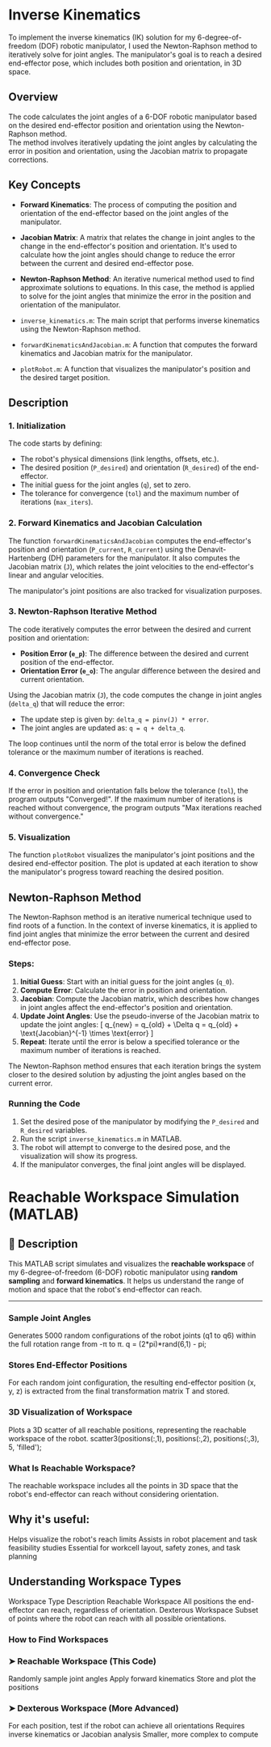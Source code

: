 # Inverse Kinematics

To implement the inverse kinematics (IK) solution for my 6-degree-of-freedom (DOF) robotic manipulator, I used the Newton-Raphson method to iteratively solve for joint angles. The manipulator's goal is to reach a desired end-effector pose, which includes both position and orientation, in 3D space.

## Overview

The code calculates the joint angles of a 6-DOF robotic manipulator based on the desired end-effector position and orientation using the Newton-Raphson method.  
The method involves iteratively updating the joint angles by calculating the error in position and orientation, using the Jacobian matrix to propagate corrections.

## Key Concepts

- **Forward Kinematics**: The process of computing the position and orientation of the end-effector based on the joint angles of the manipulator.
  
- **Jacobian Matrix**: A matrix that relates the change in joint angles to the change in the end-effector's position and orientation. It's used to calculate how the joint angles should change to reduce the error between the current and desired end-effector pose.

- **Newton-Raphson Method**: An iterative numerical method used to find approximate solutions to equations. In this case, the method is applied to solve for the joint angles that minimize the error in the position and orientation of the manipulator.


- `inverse_kinematics.m`: The main script that performs inverse kinematics using the Newton-Raphson method.
- `forwardKinematicsAndJacobian.m`: A function that computes the forward kinematics and Jacobian matrix for the manipulator.
- `plotRobot.m`: A function that visualizes the manipulator's position and the desired target position.

## Description

### 1. **Initialization**

The code starts by defining:
- The robot's physical dimensions (link lengths, offsets, etc.).
- The desired position (`P_desired`) and orientation (`R_desired`) of the end-effector.
- The initial guess for the joint angles (`q`), set to zero.
- The tolerance for convergence (`tol`) and the maximum number of iterations (`max_iters`).

### 2. **Forward Kinematics and Jacobian Calculation**

The function `forwardKinematicsAndJacobian` computes the end-effector's position and orientation (`P_current`, `R_current`) using the Denavit-Hartenberg (DH) parameters for the manipulator. It also computes the Jacobian matrix (`J`), which relates the joint velocities to the end-effector's linear and angular velocities.

The manipulator's joint positions are also tracked for visualization purposes.

### 3. **Newton-Raphson Iterative Method**

The code iteratively computes the error between the desired and current position and orientation:
- **Position Error (`e_p`)**: The difference between the desired and current position of the end-effector.
- **Orientation Error (`e_o`)**: The angular difference between the desired and current orientation.

Using the Jacobian matrix (`J`), the code computes the change in joint angles (`delta_q`) that will reduce the error:
- The update step is given by: `delta_q = pinv(J) * error`.
- The joint angles are updated as: `q = q + delta_q`.

The loop continues until the norm of the total error is below the defined tolerance or the maximum number of iterations is reached.

### 4. **Convergence Check**

If the error in position and orientation falls below the tolerance (`tol`), the program outputs "Converged!". If the maximum number of iterations is reached without convergence, the program outputs "Max iterations reached without convergence."

### 5. **Visualization**

The function `plotRobot` visualizes the manipulator's joint positions and the desired end-effector position. The plot is updated at each iteration to show the manipulator's progress toward reaching the desired position.

## Newton-Raphson Method

The Newton-Raphson method is an iterative numerical technique used to find roots of a function. In the context of inverse kinematics, it is applied to find joint angles that minimize the error between the current and desired end-effector pose.

### Steps:
1. **Initial Guess**: Start with an initial guess for the joint angles (`q_0`).
2. **Compute Error**: Calculate the error in position and orientation.
3. **Jacobian**: Compute the Jacobian matrix, which describes how changes in joint angles affect the end-effector's position and orientation.
4. **Update Joint Angles**: Use the pseudo-inverse of the Jacobian matrix to update the joint angles:
   \[
   q_{new} = q_{old} + \Delta q = q_{old} + \text{Jacobian}^{-1} \times \text{error}
   \]
5. **Repeat**: Iterate until the error is below a specified tolerance or the maximum number of iterations is reached.

The Newton-Raphson method ensures that each iteration brings the system closer to the desired solution by adjusting the joint angles based on the current error.


### Running the Code

1. Set the desired pose of the manipulator by modifying the `P_desired` and `R_desired` variables.
2. Run the script `inverse_kinematics.m` in MATLAB.
3. The robot will attempt to converge to the desired pose, and the visualization will show its progress.
4. If the manipulator converges, the final joint angles will be displayed.



# Reachable Workspace Simulation (MATLAB)

## 📌 Description

This MATLAB script simulates and visualizes the **reachable workspace** of my 6-degree-of-freedom (6-DOF) robotic manipulator using **random sampling** and **forward kinematics**. It helps us understand the range of motion and space that the robot's end-effector can reach.

---




 ### Sample Joint Angles
Generates 5000 random configurations of the robot joints (q1 to q6) within the full rotation range from -π to π.
q = (2*pi)*rand(6,1) - pi;

### Stores End-Effector Positions
For each random joint configuration, the resulting end-effector position (x, y, z) is extracted from the final transformation matrix T and stored.

### 3D Visualization of Workspace
Plots a 3D scatter of all reachable positions, representing the reachable workspace of the robot.
scatter3(positions(:,1), positions(:,2), positions(:,3), 5, 'filled');  


### What Is Reachable Workspace? 

The reachable workspace includes all the points in 3D space that the robot's end-effector can reach without considering orientation.
## Why it's useful:
Helps visualize the robot's reach limits
Assists in robot placement and task feasibility studies
Essential for workcell layout, safety zones, and task planning


## Understanding Workspace Types

Workspace Type	Description
Reachable Workspace	All positions the end-effector can reach, regardless of orientation.
Dexterous Workspace	Subset of points where the robot can reach with all possible orientations.

 
### How to Find Workspaces

### ➤ Reachable Workspace (This Code)  

Randomly sample joint angles
Apply forward kinematics
Store and plot the positions  

### ➤ Dexterous Workspace (More Advanced)
For each position, test if the robot can achieve all orientations
Requires inverse kinematics or Jacobian analysis
Smaller, more complex to compute

